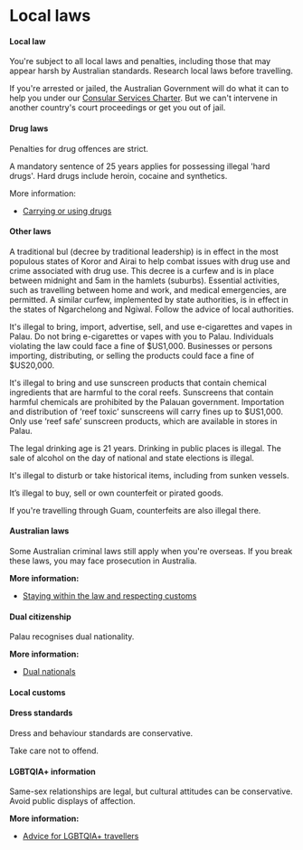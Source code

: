 # Local laws

#### Local law

You're subject to all local laws and penalties, including those that may appear harsh by Australian standards. Research local laws before travelling.

If you're arrested or jailed, the Australian Government will do what it can to help you under our [Consular Services Charter](https://www.smartraveller.gov.au/node/46). But we can't intervene in another country's court proceedings or get you out of jail.

#### Drug laws

Penalties for drug offences are strict.

A mandatory sentence of 25 years applies for possessing illegal 'hard drugs'. Hard drugs include heroin, cocaine and synthetics.

More information:

* [Carrying or using drugs](/before-you-go/laws/drugs "Carrying or using drugs")

#### Other laws

A traditional bul (decree by traditional leadership) is in effect in the most populous states of Koror and Airai to help combat issues with drug use and crime associated with drug use. This decree is a curfew and is in place between midnight and 5am in the hamlets (suburbs). Essential activities, such as travelling between home and work, and medical emergencies, are permitted. A similar curfew, implemented by state authorities, is in effect in the states of Ngarchelong and Ngiwal. Follow the advice of local authorities.

It's illegal to bring, import, advertise, sell, and use e-cigarettes and vapes in Palau. Do not bring e-cigarettes or vapes with you to Palau. Individuals violating the law could face a fine of $US1,000. Businesses or persons importing, distributing, or selling the products could face a fine of $US20,000.

It's illegal to bring and use sunscreen products that contain chemical ingredients that are harmful to the coral reefs. Sunscreens that contain harmful chemicals are prohibited by the Palauan government. Importation and distribution of ‘reef toxic’ sunscreens will carry fines up to $US1,000. Only use ‘reef safe’ sunscreen products, which are available in stores in Palau.

The legal drinking age is 21 years. Drinking in public places is illegal. The sale of alcohol on the day of national and state elections is illegal.

It's illegal to disturb or take historical items, including from sunken vessels.

It’s illegal to buy, sell or own counterfeit or pirated goods.

If you're travelling through Guam, counterfeits are also illegal there.

#### Australian laws

Some Australian criminal laws still apply when you're overseas. If you break these laws, you may face prosecution in Australia.

**More information:**

* [Staying within the law and respecting customs](/before-you-go/laws "Staying within the law")

#### Dual citizenship

Palau recognises dual nationality.

**More information:**

* [Dual nationals](/before-you-go/who-you-are/dual-nationals "Advice for dual nationals")

#### Local customs

#### Dress standards

Dress and behaviour standards are conservative.

Take care not to offend.

#### LGBTQIA+ information

Same-sex relationships are legal, but cultural attitudes can be conservative. Avoid public displays of affection.

**More information:**

* [Advice for LGBTQIA+ travellers](/before-you-go/who-you-are/LGBTQIA "Advice for LGBTQIA+ travellers")